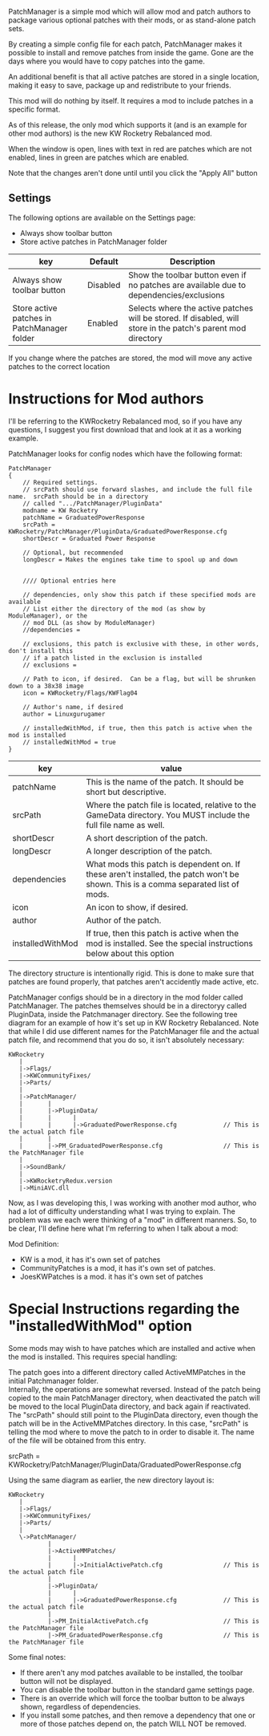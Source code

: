 PatchManager is a simple mod which will allow mod and patch authors to 
package various optional patches with their mods, or as stand-alone patch
sets.

By creating a simple config file for each patch, PatchManager makes it possible
to install and remove patches from inside the game.  Gone are the days where you
would have to copy patches into the game.

An additional benefit is that all active patches are stored in a single location, 
making it easy to save, package up and redistribute to your friends.

This mod will do nothing by itself.  It requires a mod to include patches in a 
specific format.

As of this release, the only mod which supports it (and is an example for other mod
authors) is the new KW Rocketry Rebalanced mod.

When the window is open, lines with text in red are patches which are not enabled, lines
in green are patches which are enabled.

Note that the changes aren't done until until you click the "Apply All" button


Settings
--------

The following options are available on the Settings page:

- Always show toolbar button
- Store active patches in PatchManager folder

| key                                        | Default  | Description |
| ---                                        | ---      | --- |
| Always show toolbar button                 | Disabled | Show the toolbar button even if no patches are available due to dependencies/exclusions |
| Store active patches in PatchManager folder | Enabled | Selects where the active patches will be stored.  If disabled, will store in the patch's parent mod directory |

If you change where the patches are stored, the mod will move any active patches to the correct location

Instructions for Mod authors
============================

I'll be referring to the KWRocketry Rebalanced mod, so if you have any questions, I
suggest you first download that and look at it as a working example.


PatchManager looks for config nodes which have the following format:

	PatchManager
	{
		// Required settings.  
		// srcPath should use forward slashes, and include the full file name.  srcPath should be in a directory 
		// called ".../PatchManager/PluginData"
		modname = KW Rocketry
		patchName = GraduatedPowerResponse
		srcPath = KWRocketry/PatchManager/PluginData/GraduatedPowerResponse.cfg
		shortDescr = Graduated Power Response

		// Optional, but recommended
		longDescr = Makes the engines take time to spool up and down


		//// Optional entries here

		// dependencies, only show this patch if these specified mods are available
		// List either the directory of the mod (as show by ModuleManager), or the 
		// mod DLL (as show by ModuleManager)
		//dependencies = 

		// exclusions, this patch is exclusive with these, in other words, don't install this
		// if a patch listed in the exclusion is installed
		// exclusions = 

		// Path to icon, if desired.  Can be a flag, but will be shrunken down to a 38x38 image
		icon = KWRocketry/Flags/KWFlag04

		// Author's name, if desired
		author = Linuxgurugamer 

		// installedWithMod, if true, then this patch is active when the mod is installed
		// installedWithMod = true
	}

| key              | value |
| ---              | --- |
| patchName        | This is the name of the patch.  It should be short but descriptive. |
| srcPath          | Where the patch file is located, relative to the GameData directory. You MUST include the full file name as well. |
| shortDescr       | A short description of the patch. |
| longDescr        | A longer description of the patch. |
| dependencies     | What mods this patch is dependent on.  If these aren't installed, the patch won't be shown.  This is a comma separated list of mods. |
| icon             | An icon to show, if desired. |
| author           | Author of the patch. |
| installedWithMod | If true, then this patch is active when the mod is installed.  See the special instructions below about this option |

The directory structure is intentionally rigid.  This is done to make sure that patches 
are found properly, that patches aren't accidently made active, etc.

PatchManager configs should be in a directory in the mod folder called PatchManager.
The patches themselves should be in a directoryy called PluginData, inside the Patchmanager
directory.  See the following tree diagram for an example of how it's set up in KW Rocketry 
Rebalanced.  Note that while I did use different names for the PatchManager file and the 
actual patch file, and recommend that you do so, it isn't absolutely necessary:



	KWRocketry
	   |
	   |->Flags/
	   |->KWCommunityFixes/
	   |->Parts/
	   |
	   |->PatchManager/
	   |       |
	   |       |->PluginData/
	   |       |      |
	   |       |      |->GraduatedPowerResponse.cfg				// This is the actual patch file
	   |       |
	   |       |->PM_GraduatedPowerResponse.cfg					// This is the PatchManager file
	   |
	   |->SoundBank/
	   |
	   |->KWRocketryRedux.version
	   |->MiniAVC.dll


Now, as I was developing this, I was working with another mod author, who had a lot of
difficulty understanding what I was trying to explain.  The problem was we each were
thinking of a "mod" in different manners.  So, to be clear, I'll define here what
I'm referring to when I talk about a mod:

Mod Definition:

- KW is a mod, it has it's own set of patches
- CommunityPatches is a mod, it has it's own set of patches.
- JoesKWPatches is a  mod. it has it's own set of patches

Special Instructions regarding the "installedWithMod" option
============================================================
Some mods may wish to have patches which are installed and active when the mod is installed.
This requires special handling:

The patch goes into a different directory called ActiveMMPatches in the initial Patchmanager folder.  
Internally, the operations are somewhat reversed.  Instead of the patch being copied to the main PatchManager directory, when 
deactivated the patch will be moved to the local PluginData directory, and back again if reactivated.
The "srcPath" should still point to the PluginData directory, even though the patch will be in the ActiveMMPatches directory.  In 
this case, "srcPath" is telling the mod where to move the patch to in order to disable it.  The name of the file will be obtained from this entry.

srcPath = KWRocketry/PatchManager/PluginData/GraduatedPowerResponse.cfg

Using the same diagram as earlier, the new directory layout is:

	KWRocketry
	   |
	   |->Flags/
	   |->KWCommunityFixes/
	   |->Parts/
	   |
	   \->PatchManager/
	           |
	           |->ActiveMMPatches/
	           |      |
	           |      |->InitialActivePatch.cfg					// This is the actual patch file
	           |
	           |->PluginData/
	           |      |
	           |      |->GraduatedPowerResponse.cfg				// This is the actual patch file
	           |
	           |->PM_InitialActivePatch.cfg						// This is the PatchManager file
	           |->PM_GraduatedPowerResponse.cfg					// This is the PatchManager file
	    




Some final notes:

- If there aren't any mod patches available to be installed, the toolbar button will not be displayed.
- You can disable the toolbar button in the standard game settings page.
- There is an override which will force the toolbar button to be always shown, regardless of dependencies.
- If you install some patches, and then remove a dependency that one or more of those patches depend on, the patch WILL NOT be removed.
